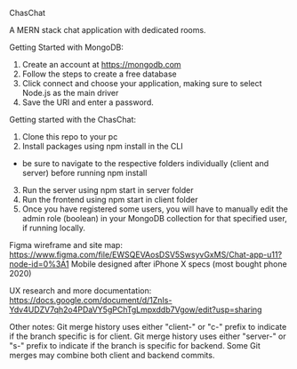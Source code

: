 ChasChat

A MERN stack chat application with dedicated rooms.

Getting Started with MongoDB:

1. Create an account at https://mongodb.com
2. Follow the steps to create a free database
3. Click connect and choose your application, making sure to select Node.js as the main driver
4. Save the URI and enter a password.

Getting started with the ChasChat:

1. Clone this repo to your pc
2. Install packages using npm install in the CLI

- be sure to navigate to the respective folders individually (client and server) before running npm install

3. Run the server using npm start in server folder
4. Run the frontend using npm start in client folder
5. Once you have registered some users, you will have to manually edit the admin role (boolean) in your MongoDB collection for that specified user, if running locally.

Figma wireframe and site map: https://www.figma.com/file/EWSQEVAosDSV5SwsyvGxMS/Chat-app-u11?node-id=0%3A1
Mobile designed after iPhone X specs (most bought phone 2020)

UX research and more documentation: https://docs.google.com/document/d/1ZnIs-Ydv4UDZV7qh2o4PDaVY5gPChTgLmpxddb7Vgow/edit?usp=sharing

Other notes:
Git merge history uses either "client-" or "c-" prefix to indicate if the branch specific is for client.
Git merge history uses either "server-" or "s-" prefix to indicate if the branch is specific for backend.
Some Git merges may combine both client and backend commits.
